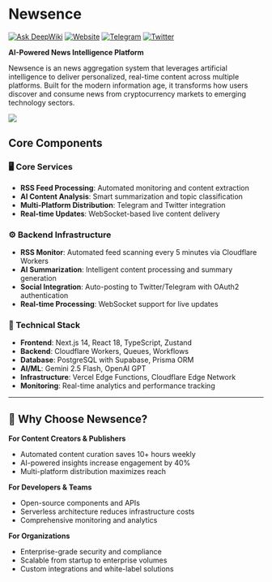 # Newsence

[![Ask DeepWiki](https://deepwiki.com/badge.svg)](https://deepwiki.com/chyyynh/Newsence)
[![Website](https://img.shields.io/badge/Website-newsence.xyz-blue?style=flat-square)](https://newsence.xyz)
[![Telegram](https://img.shields.io/badge/Telegram-Channel-blue?style=flat-square&logo=telegram)](https://t.me/opennews_demo)
[![Twitter](https://img.shields.io/badge/Twitter-Demo-1DA1F2?style=flat-square&logo=twitter)](https://x.com/artofcryptowar)

**AI-Powered News Intelligence Platform**

Newsence is an news aggregation system that leverages artificial intelligence to deliver personalized, real-time content across multiple platforms. Built for the modern information age, it transforms how users discover and consume news from cryptocurrency markets to emerging technology sectors.

![](https://www.mermaidchart.com/raw/ce8745bd-e9c3-4711-9dbe-636f96e9e14d?theme=light&version=v0.1&format=svg)

## Core Components

### 🖥️ Core Services

- **RSS Feed Processing**: Automated monitoring and content extraction
- **AI Content Analysis**: Smart summarization and topic classification
- **Multi-Platform Distribution**: Telegram and Twitter integration
- **Real-time Updates**: WebSocket-based live content delivery

### ⚙️ Backend Infrastructure

- **RSS Monitor**: Automated feed scanning every 5 minutes via Cloudflare Workers
- **AI Summarization**: Intelligent content processing and summary generation
- **Social Integration**: Auto-posting to Twitter/Telegram with OAuth2 authentication
- **Real-time Processing**: WebSocket support for live updates

### 🔧 Technical Stack

- **Frontend**: Next.js 14, React 18, TypeScript, Zustand
- **Backend**: Cloudflare Workers, Queues, Workflows
- **Database**: PostgreSQL with Supabase, Prisma ORM
- **AI/ML**: Gemini 2.5 Flash, OpenAI GPT
- **Infrastructure**: Vercel Edge Functions, Cloudflare Edge Network
- **Monitoring**: Real-time analytics and performance tracking

---

## 🌟 Why Choose Newsence?

**For Content Creators & Publishers**

- Automated content curation saves 10+ hours weekly
- AI-powered insights increase engagement by 40%
- Multi-platform distribution maximizes reach

**For Developers & Teams**

- Open-source components and APIs
- Serverless architecture reduces infrastructure costs
- Comprehensive monitoring and analytics

**For Organizations**

- Enterprise-grade security and compliance
- Scalable from startup to enterprise volumes
- Custom integrations and white-label solutions
